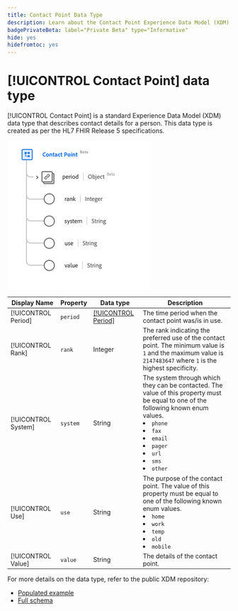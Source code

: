 ```yaml
---
title: Contact Point Data Type
description: Learn about the Contact Point Experience Data Model (XDM) data type.
badgePrivateBeta: label="Private Beta" type="Informative"
hide: yes
hidefromtoc: yes
---
```

# [!UICONTROL Contact Point] data type

[!UICONTROL Contact Point] is a standard Experience Data Model (XDM) data type that describes contact details for a person. This data type is created as per the HL7 FHIR Release 5 specifications.

![Contact Point data type structure](../../images/data-types/healthcare/contact-point.png)

| Display Name | Property | Data type | Description |
| --- | --- | --- | --- |
| [!UICONTROL Period] | `period` | [[!UICONTROL Period]](../healthcare/period.md) | The time period when the contact point was/is in use. |
| [!UICONTROL Rank] |`rank` | Integer | The rank indicating the preferred use of the contact point. The minimum value is `1` and the maximum value is `2147483647` where `1` is the highest specificity. |
| [!UICONTROL System] | `system` | String | The system through which they can be contacted. The value of this property must be equal to one of the following known enum values. <li> `phone` </li> <li> `fax` </li> <li> `email` </li> <li> `pager`</li> <li> `url`</li> <li> `sms`</li> <li> `other`</li> |
| [!UICONTROL Use] |`use` | String | The purpose of the contact point. The value of this property must be equal to one of the following known enum values. <li> `home` </li> <li> `work` </li> <li> `temp` </li> <li> `old`</li> <li> `mobile`</li> |
| [!UICONTROL Value] | `value` | String | The details of the contact point. |

For more details on the data type, refer to the public XDM repository:

* [Populated example](https://github.com/adobe/xdm/blob/master/extensions/industry/healthcare/fhir/datatypes/contactpoint.example.1.json)
* [Full schema](https://github.com/adobe/xdm/blob/master/extensions/industry/healthcare/fhir/datatypes/contactpoint.schema.json)
